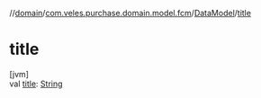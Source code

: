 //[domain](../../../index.md)/[com.veles.purchase.domain.model.fcm](../index.md)/[DataModel](index.md)/[title](title.md)

# title

[jvm]\
val [title](title.md): [String](https://kotlinlang.org/api/latest/jvm/stdlib/kotlin/-string/index.html)
